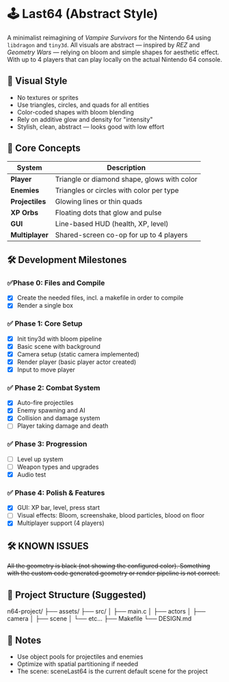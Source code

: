 # 🕹️ Last64 (Abstract Style)
A minimalist reimagining of *Vampire Survivors* for the Nintendo 64 using `libdragon` and `tiny3d`. All visuals are abstract — inspired by *REZ* and *Geometry Wars* — relying on bloom and simple shapes for aesthetic effect. With up to 4 players that can play locally on the actual Nintendo 64 console.

## 🎨 Visual Style
- No textures or sprites
- Use triangles, circles, and quads for all entities
- Color-coded shapes with bloom blending
- Rely on additive glow and density for "intensity"
- Stylish, clean, abstract — looks good with low effort

## 🧩 Core Concepts
| System            | Description |
|-------------------|-------------|
| **Player**        | Triangle or diamond shape, glows with color |
| **Enemies**       | Triangles or circles with color per type |
| **Projectiles**   | Glowing lines or thin quads |
| **XP Orbs**       | Floating dots that glow and pulse |
| **GUI**           | Line-based HUD (health, XP, level) |
| **Multiplayer**   | Shared-screen co-op for up to 4 players |

## 🛠️ Development Milestones

### ✅Phase 0: Files and Compile
- [x] Create the needed files, incl. a makefile in order to compile
- [x] Render a single box

### ✅ Phase 1: Core Setup
- [x] Init tiny3d with bloom pipeline
- [x] Basic scene with background
- [x] Camera setup (static camera implemented)
- [x] Render player (basic player actor created)
- [x] Input to move player

### ✅ Phase 2: Combat System
- [x] Auto-fire projectiles
- [x] Enemy spawning and AI
- [x] Collision and damage system
- [ ] Player taking damage and death

### ✅ Phase 3: Progression
- [ ] Level up system
- [ ] Weapon types and upgrades
- [x] Audio test

### ✅ Phase 4: Polish & Features
- [x] GUI: XP bar, level, press start
- [ ] Visual effects: Bloom, screenshake, blood particles, blood on floor
- [x] Multiplayer support (4 players)

## 🛠️ KNOWN ISSUES
~~All the geometry is black (not showing the configured color). Something with the custom code generated geometry or render pipeline is not correct.~~

## 📂 Project Structure (Suggested)
n64-project/
├── assets/
├── src/
│ ├── main.c
│ ├── actors
│ ├── camera
│ ├── scene
│ └── etc...
├── Makefile
└── DESIGN.md

## 📌 Notes
- Use object pools for projectiles and enemies
- Optimize with spatial partitioning if needed
- The scene: sceneLast64 is the current default scene for the project
